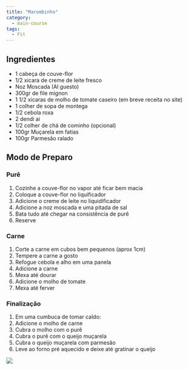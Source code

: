 ```yaml
---
title: "Marombinho"
category:
  - main-course
tags:
  - Fit
---
```


## Ingredientes
* 1 cabeça de couve-flor
* 1/2 xicara de creme de leite fresco
* Noz Moscada (Al guesto)
* 300gr de file mignon
* 1 1/2 xicaras de molho de tomate caseiro (em breve receita no site)
* 1 colher de sopa de montega
* 1/2 cebola roxa
* 2 dendi ai
* 1/2 colher de chá de cominho (opcional)
* 100gr Muçarela em fatias
* 100gr Parmesão ralado

## Modo de Preparo
### Purê
1. Cozinhe a couve-flor no vapor até ficar bem macia
2. Coloque a couve-flor no liquificador
3. Adicione o creme de leite no liquidificador
4. Adicione a noz moscada e uma pitada de sal
5. Bata tudo até chegar na consistência de purê
6. Reserve

### Carne
1. Corte a carne em cubos bem pequenos (aprox 1cm)
2. Tempere a carne a gosto
3. Refogue cebola e alho em uma panela
4. Adicione a carne
5. Mexa até dourar
6. Adicione o molho de tomate
7. Mexa até ferver

### Finalização
1. Em uma cumbuca de tomar caldo:
2. Adicione o molho de carne
3. Cubra o molho com o purê
4. Cubra o purê com o queijo muçarela
5. Cubra o queijo muçarela com parmesão
6. Leve ao forno pré aquecido e deixe até gratinar o queijo

![](https://raw.githubusercontent.com/dawsonfi/cooking/main/assets/images/marombinho.jpg)